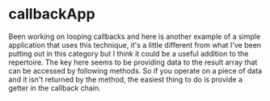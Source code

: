 # callbackApp

Been working on looping callbacks and here is another example of a simple application that uses this technique, it's a little different from what I've been putting out in this category but I think it could be a useful addition to the repertoire. The key here seems to be providing data to the result array that can be accessed by following methods. So if you operate on a piece of data and it isn't returned by the method, the easiest thing to do is provide a getter in the callback chain.
